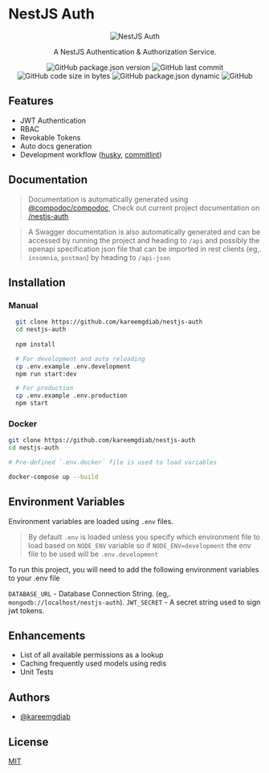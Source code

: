 
# NestJS Auth

<p align="center"><img alt="NestJS Auth" src="https://nestjs.com/img/logo-small.svg"></p>

<p align="center">A NestJS Authentication & Authorization Service.</p>

<p align="center">
<img alt="GitHub package.json version" src="https://img.shields.io/github/package-json/v/kareemgdiab/nestjs-auth">
<img alt="GitHub last commit" src="https://img.shields.io/github/last-commit/kareemgdiab/nestjs-auth">
<img alt="GitHub code size in bytes" src="https://img.shields.io/github/languages/code-size/kareemgdiab/nestjs-auth">
<img alt="GitHub package.json dynamic" src="https://img.shields.io/github/package-json/keywords/kareemgdiab/nestjs-auth">
<img alt="GitHub" src="https://img.shields.io/github/license/kareemgdiab/nestjs-auth">
</p>

## Features

- JWT Authentication
- RBAC
- Revokable Tokens
- Auto docs generation
- Development workflow ([husky](https://typicode.github.io/husky), [commitlint](https://commitlint.js.org/))


## Documentation

>Documentation is automatically generated using [@compodoc/compodoc](https://compodoc.app/),
Check out current project documentation on [/nestjs-auth](https://kareemgdiab.github.io/nestjs-auth)

>A Swagger documentation is also automatically generated and can be accessed by running the project and heading to `/api`
and possibly the openapi specification json file that can be imported in rest clients (eg,. `insomnia`, `postman`) by heading to `/api-json`


## Installation

### Manual

```bash
  git clone https://github.com/kareemgdiab/nestjs-auth
  cd nestjs-auth
  
  npm install

  # For development and auto reloading
  cp .env.example .env.development
  npm run start:dev

  # For production
  cp .env.example .env.production
  npm start
```

### Docker

```bash
git clone https://github.com/kareemgdiab/nestjs-auth
cd nestjs-auth

# Pre-defined `.env.docker` file is used to load variables

docker-compose up --build
```
## Environment Variables

Environment variables are loaded using `.env` files.

> By default `.env` is loaded unless you specify which environment file to load based on `NODE_ENV` variable so if `NODE_ENV=development` the env file to be used will be `.env.development`

To run this project, you will need to add the following environment variables to your .env file

`DATABASE_URL` - Database Connection String. (eg,. `mongodb://localhost/nestjs-auth`).
`JWT_SECRET` - A secret string used to sign jwt tokens.

## Enhancements

- List of all available permissions as a lookup
- Caching frequently used models using redis
- Unit Tests
## Authors

- [@kareemgdiab](https://www.github.com/kareemgdiab)


## License

[MIT](https://choosealicense.com/licenses/mit/)

